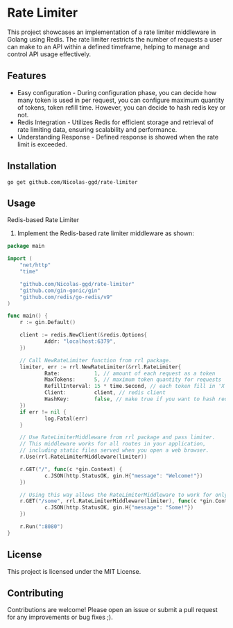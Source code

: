 # Rate Limiter
This project showcases an implementation of a rate limiter middleware in Golang using Redis. The rate limiter restricts the number of requests a user can make to an API within a defined timeframe, helping to manage and control API usage effectively.

## Features
- Easy configuration - During configuration phase, you can decide how many token is used in per request, you can configure maximum quantity of tokens, token refill time. However, you can decide to hash redis key or not.
- Redis Integration - Utilizes Redis for efficient storage and retrieval of rate limiting data, ensuring scalability and performance.
- Understanding Response - Defined response is showed when the rate limit is exceeded.

## Installation

```shell
go get github.com/Nicolas-ggd/rate-limiter
```

## Usage
Redis-based Rate Limiter

1. Implement the Redis-based rate limiter middleware as shown:

```go
package main

import (
	"net/http"
	"time"

	"github.com/Nicolas-ggd/rate-limiter"
	"github.com/gin-gonic/gin"
	"github.com/redis/go-redis/v9"
)

func main() {
	r := gin.Default()

	client := redis.NewClient(&redis.Options{
            Addr: "localhost:6379",
	})

	// Call NewRateLimiter function from rrl package.
	limiter, err := rrl.NewRateLimiter(&rrl.RateLimiter{
            Rate:           1, // amount of each request as a token
            MaxTokens:      5, // maximum token quantity for requests
            RefillInterval: 15 * time.Second, // each token fill in 'X' time frame
            Client:         client, // redis client
            HashKey:        false, // make true if you want to hash redis key
	})
	if err != nil {
            log.Fatal(err)
	}

	// Use RateLimiterMiddleware from rrl package and pass limiter.
	// This middleware works for all routes in your application,
	// including static files served when you open a web browser.
	r.Use(rrl.RateLimiterMiddleware(limiter))

	r.GET("/", func(c *gin.Context) {
            c.JSON(http.StatusOK, gin.H{"message": "Welcome!"})
	})

	// Using this way allows the RateLimiterMiddleware to work for only specific routes.
	r.GET("/some", rrl.RateLimiterMiddleware(limiter), func(c *gin.Context) {
            c.JSON(http.StatusOK, gin.H{"message": "Some!"})
	})

	r.Run(":8080")
}

```

## License
This project is licensed under the MIT License.

## Contributing
Contributions are welcome! Please open an issue or submit a pull request for any improvements or bug fixes ;).